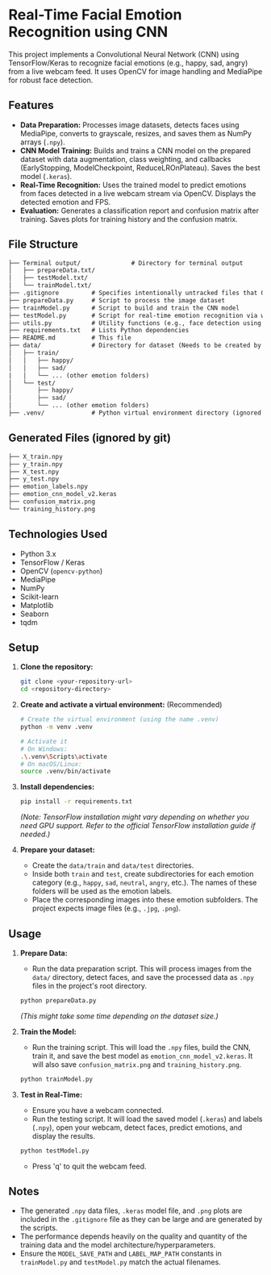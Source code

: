 # Real-Time Facial Emotion Recognition using CNN

This project implements a Convolutional Neural Network (CNN) using TensorFlow/Keras to recognize facial emotions (e.g., happy, sad, angry) from a live webcam feed. It uses OpenCV for image handling and MediaPipe for robust face detection.

## Features

* **Data Preparation:** Processes image datasets, detects faces using MediaPipe, converts to grayscale, resizes, and saves them as NumPy arrays (`.npy`).
* **CNN Model Training:** Builds and trains a CNN model on the prepared dataset with data augmentation, class weighting, and callbacks (EarlyStopping, ModelCheckpoint, ReduceLROnPlateau). Saves the best model (`.keras`).
* **Real-Time Recognition:** Uses the trained model to predict emotions from faces detected in a live webcam stream via OpenCV. Displays the detected emotion and FPS.
* **Evaluation:** Generates a classification report and confusion matrix after training. Saves plots for training history and the confusion matrix.

## File Structure

```txt
├── Terminal output/              # Directory for terminal output
│   ├── prepareData.txt/
│   ├── testModel.txt/
│   └── trainModel.txt/
├── .gitignore         # Specifies intentionally untracked files that Git should ignore
├── prepareData.py     # Script to process the image dataset
├── trainModel.py      # Script to build and train the CNN model
├── testModel.py       # Script for real-time emotion recognition via webcam
├── utils.py           # Utility functions (e.g., face detection using MediaPipe)
├── requirements.txt   # Lists Python dependencies
├── README.md          # This file
├── data/              # Directory for dataset (Needs to be created by user)
│   ├── train/
│   │   ├── happy/
│   │   ├── sad/   
|   │   └── ... (other emotion folders)
│   └── test/
│       ├── happy/
│       ├── sad/
│       └── ... (other emotion folders)
├── .venv/             # Python virtual environment directory (ignored by git). Needs to be created by user
```
 
## Generated Files (ignored by git) 

```txt
├── X_train.npy
├── y_train.npy
├── X_test.npy
├── y_test.npy
├── emotion_labels.npy
├── emotion_cnn_model_v2.keras
├── confusion_matrix.png
└── training_history.png
```

## Technologies Used

* Python 3.x
* TensorFlow / Keras
* OpenCV (`opencv-python`)
* MediaPipe
* NumPy
* Scikit-learn
* Matplotlib
* Seaborn
* tqdm

## Setup

1.  **Clone the repository:**
    ```bash
    git clone <your-repository-url>
    cd <repository-directory>
    ```

2.  **Create and activate a virtual environment:** (Recommended)
    ```bash
    # Create the virtual environment (using the name .venv)
    python -m venv .venv

    # Activate it
    # On Windows:
    .\.venv\Scripts\activate
    # On macOS/Linux:
    source .venv/bin/activate
    ```

3.  **Install dependencies:**
    ```bash
    pip install -r requirements.txt
    ```
    *(Note: TensorFlow installation might vary depending on whether you need GPU support. Refer to the official TensorFlow installation guide if needed.)*

4.  **Prepare your dataset:**
    * Create the `data/train` and `data/test` directories.
    * Inside both `train` and `test`, create subdirectories for each emotion category (e.g., `happy`, `sad`, `neutral`, `angry`, etc.). The names of these folders will be used as the emotion labels.
    * Place the corresponding images into these emotion subfolders. The project expects image files (e.g., `.jpg`, `.png`).

## Usage

1.  **Prepare Data:**
    * Run the data preparation script. This will process images from the `data/` directory, detect faces, and save the processed data as `.npy` files in the project's root directory.
    ```bash
    python prepareData.py
    ```
    *(This might take some time depending on the dataset size.)*

2.  **Train the Model:**
    * Run the training script. This will load the `.npy` files, build the CNN, train it, and save the best model as `emotion_cnn_model_v2.keras`. It will also save `confusion_matrix.png` and `training_history.png`.
    ```bash
    python trainModel.py
    ```

3.  **Test in Real-Time:**
    * Ensure you have a webcam connected.
    * Run the testing script. It will load the saved model (`.keras`) and labels (`.npy`), open your webcam, detect faces, predict emotions, and display the results.
    ```bash
    python testModel.py
    ```
    * Press 'q' to quit the webcam feed.

## Notes

* The generated `.npy` data files, `.keras` model file, and `.png` plots are included in the `.gitignore` file as they can be large and are generated by the scripts.
* The performance depends heavily on the quality and quantity of the training data and the model architecture/hyperparameters.
* Ensure the `MODEL_SAVE_PATH` and `LABEL_MAP_PATH` constants in `trainModel.py` and `testModel.py` match the actual filenames.